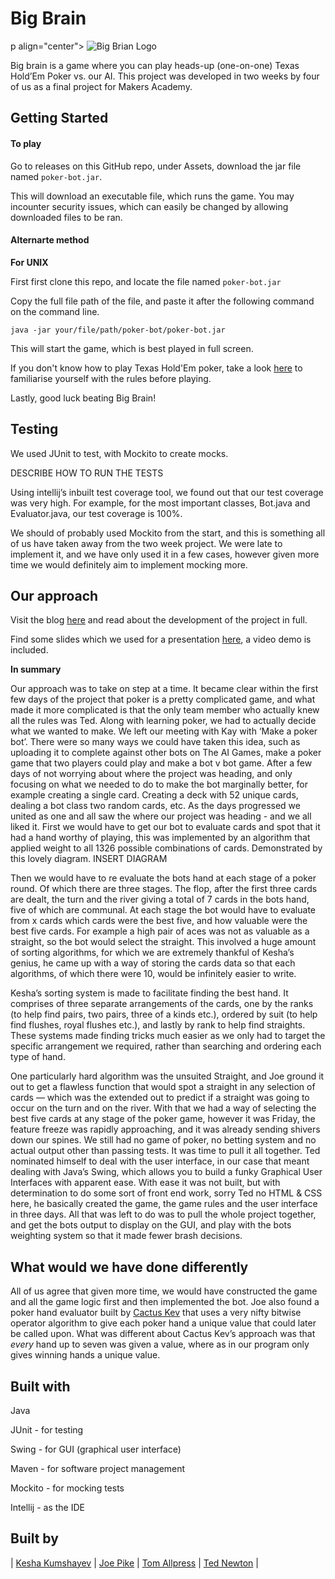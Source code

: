 # Big Brain

p align="center">
  <img src="http://i63.tinypic.com/29pf4nk.jpg" alt="Big Brian Logo"/>
</p>

Big brain is a game where you can play heads-up (one-on-one) Texas Hold’Em Poker vs. our AI. This project was developed in two weeks by four of us as a final project for Makers Academy. 

## Getting Started

#### To play
Go to releases on this GitHub repo, under Assets, download the jar file named `poker-bot.jar`.

This will download an executable file, which runs the game. You may incounter security issues, which can easily be changed by allowing downloaded files to be ran. 

#### Alternarte method

**For UNIX**

First first clone this repo, and locate the file named `poker-bot.jar`

Copy the full file path of the file, and paste it after the following command on the command line.  
```aidl
java -jar your/file/path/poker-bot/poker-bot.jar
```

This will start the game, which is best played in full screen. 

If you don't know how to play Texas Hold'Em poker, take a look [here](https://uk.pokernews.com/poker-rules/texas-holdem.htm) to familiarise yourself with the rules before playing. 

Lastly, good luck beating Big Brain!

## Testing

We used JUnit to test, with Mockito to create mocks.

DESCRIBE HOW TO RUN THE TESTS

Using intellij’s inbuilt test coverage tool, we found out that our test coverage was very high. For example, for the most important classes, Bot.java and Evaluator.java, our test coverage is 100%.

We should of probably used Mockito from the start, and this is something all of us have taken away from the two week project. We were late to implement it, and we have only used it in a few cases, however given more time we would definitely aim to implement mocking more.

## Our approach

Visit the blog [here](https://pokerprogressioninjava.wordpress.com/) and read about the development of the project in full.

Find some slides which we used for a presentation [here](http://slides.com/newtdogg/deck#/), a video demo is included. 

**In summary**

Our approach was to take on step at a time. It became clear within the first few days of the project that poker is a pretty complicated game, and what made it more complicated is that the only team member who actually knew all the rules was Ted.
Along with learning poker, we had to actually decide what we wanted to make. We left our meeting with Kay with ‘Make a poker bot’. There were so many ways we could have taken this idea, such as uploading it to complete against other bots on The AI Games, make a poker game that two players could play and make a bot v bot game.
After a few days of not worrying about where the project was heading, and only focusing on what we needed to do to make the bot marginally better, for example creating a single card. Creating a deck with 52 unique cards, dealing a bot class two random cards, etc. As the days progressed we united as one and all saw the where our project was heading - and we all liked it.
First we would have to get our bot to evaluate cards and spot that it had a hand worthy of playing, this was implemented by an algorithm that applied weight to all 1326 possible combinations of cards. Demonstrated by this lovely diagram.
INSERT DIAGRAM

Then we would have to re evaluate the bots hand at each stage of a poker round.
Of which there are three stages. The flop, after the first three cards are dealt, the turn and the river giving a total of 7 cards in the bots hand, five of which are communal.
At each stage the bot would have to evaluate from x cards which cards were the best five, and how valuable were the best five cards. For example a high pair of aces was not as valuable as a straight, so the bot would select the straight.
This involved a huge amount of sorting algorithms, for which we are extremely thankful of Kesha’s genius, he came up with a way of storing the cards data so that each algorithms, of which there were 10, would be infinitely easier to write.

Kesha’s sorting system is made to facilitate finding the best hand. It comprises of three separate arrangements of the cards, one by the ranks (to help find pairs, two pairs, three of a kinds etc.), ordered by suit (to help find flushes, royal flushes etc.), and lastly by rank to help find straights. These systems made finding tricks much easier as we only had to target the specific arrangement we required, rather than searching and ordering each type of hand.

One particularly hard algorithm was the unsuited Straight, and Joe ground it out to get a flawless function that would spot a straight in any selection of cards — which was the extended out to predict if a straight was going to occur on the turn and on the river.
With that we had a way of selecting the best five cards at any stage of the poker game, however it was Friday, the feature freeze was rapidly approaching, and it was already sending shivers down our spines.
We still had no game of poker, no betting system and no actual output other than passing tests. It was time to pull it all together. Ted nominated himself to deal with the user interface, in our case that meant dealing with Java’s Swing, which allows you to build a funky Graphical User Interfaces with apparent ease. With ease it was not built, but with determination to do some sort of front end work, sorry Ted no HTML & CSS here, he basically created the game, the game rules and the user interface in three days.
All that was left to do was to pull the whole project together, and get the bots output to display on the GUI, and play with the bots weighting system so that it made fewer brash decisions.

## What would we have done differently

All of us agree that given more time, we would have constructed the game and all the game logic first and then implemented the bot. Joe also found a poker hand evaluator built by [Cactus Kev](http://suffe.cool/poker/evaluator.html) that uses a very nifty bitwise operator algorithm to give each poker hand a unique value that could later be called upon. What was different about Cactus Kev’s approach was that *every* hand up to seven was given a value, where as in our program only gives winning hands a unique value.

## Built with

Java

JUnit - for testing

Swing - for GUI (graphical user interface)

Maven - for software project management

Mockito - for mocking tests

Intellij - as the IDE

## Built by

| [Kesha Kumshayev](https://github.com/ikumsh) | [Joe Pike](https://github.com/joepike) | [Tom Allpress](https://github.com/tallpress) | [Ted Newton](https://github.com/newtdogg) |
